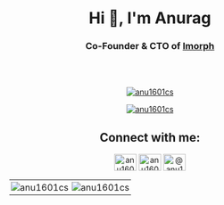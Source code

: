 <h1 align="center">Hi 👋, I'm Anurag</h1>
<h3 align="center">Co-Founder & CTO of <a href="https://imorph.io" target="_blank">Imorph</a></h3>
<br/>
<br/>

<p align="center"> <a href="https://github.com/ryo-ma/github-profile-trophy"><img src="https://github-profile-trophy.vercel.app/?username=anu1601cs&margin-w=8" alt="anu1601cs" /></a> </p>

<p align="center"> <a href="https://twitter.com/anu1601cs" target="blank"><img src="https://img.shields.io/twitter/follow/anu1601cs?logo=twitter&style=for-the-badge" alt="anu1601cs" /></a> </p>


<h2 align="center">Connect with me:</h3>
<p align="center">
<a href="https://www.linkedin.com/in/anurag-kumar-1942a7147/" target="blank"><img align="center" src="https://cdn.jsdelivr.net/npm/simple-icons@3.0.1/icons/linkedin.svg" alt="anu1601cs" height="30" width="40" /></a>
<a href="https://twitter.com/anu1601cs" target="blank"><img align="center" src="https://cdn.jsdelivr.net/npm/simple-icons@3.0.1/icons/twitter.svg" alt="anu1601cs" height="30" width="40" /></a>
<a href="https://medium.com/@anu1601cs" target="blank"><img align="center" src="https://cdn.jsdelivr.net/npm/simple-icons@3.0.1/icons/medium.svg" alt="@anu1601cs" height="30" width="40" /></a>
</p>
<table>
  <tr>
    <td style="border:none; padding: 3px" valign="top"><img src="https://github-readme-stats.vercel.app/api/top-langs?username=anu1601cs&show_icons=true&hide_border=true&locale=en&layout=compact" alt="anu1601cs" /></td>
    <td style="border:none; padding: 3px" valign="top"><img src="https://github-readme-stats.vercel.app/api?username=anu1601cs&show_icons=true&hide_border=true&locale=en" alt="anu1601cs" /></td>
  </tr>
</table>
